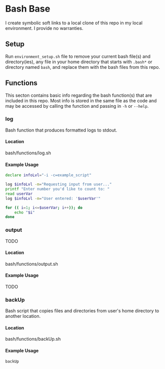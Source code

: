# Bash Base

I create symbolic soft links to a local clone of this repo in my local environment. I provide no warranties.

## Setup

Run `environment_setup.sh` file to remove your current bash file(s) and directory(ies), any file in your home directory that starts with `.bash*` or directory named `bash`, and replace them with the bash files from this repo.

## Functions

This secton contains basic info regarding the bash function(s) that are included in this repo. Most info is stored in the same file as the code and may be accessed by calling the function and passing in `-h` or `--help`.

### log

Bash function that produces formatted logs to stdout.

#### Location

bash/functions/log.sh

#### Example Usage

```sh
declare infoLvl="-i -c=example_script"

log $infoLvl -m="Requesting input from user..."
printf "Enter number you'd like to count to: "
read userVar
log $infoLvl -m="User entered: '$userVar'"

for (( i=1; i<=$userVar; i++)); do
	echo "$i"
done
```

### output

TODO

#### Location

bash/functions/output.sh

#### Example Usage

TODO

### backUp

Bash script that copies files and directories from user's home directory to another location.

#### Location

bash/functions/backUp.sh

#### Example Usage

```sh
backUp
```

